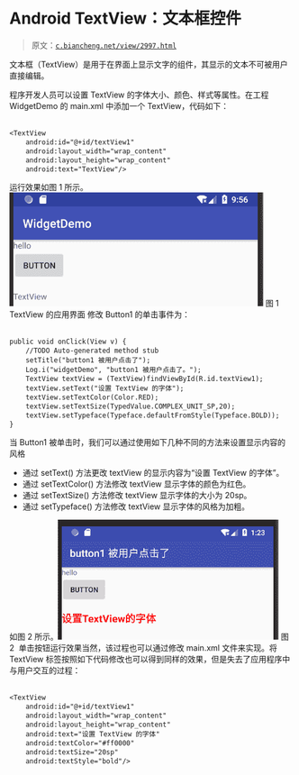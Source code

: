 # Android TextView：文本框控件

> 原文：[`c.biancheng.net/view/2997.html`](http://c.biancheng.net/view/2997.html)

文本框（TextView）是用于在界面上显示文字的组件，其显示的文本不可被用户直接编辑。

程序开发人员可以设置 TextView 的字体大小、颜色、样式等属性。在工程 WidgetDemo 的 main.xml 中添加一个 TextView，代码如下：

```

<TextView
    android:id="@+id/textView1"
    android:layout_width="wrap_content"
    android:layout_height="wrap_content"
    android:text="TextView"/>
```

运行效果如图 1 所示。
![TextView 的应用界面](img/a7d2a6e4f0360cc6619e8ca41405dd2d.png)
图 1  TextView 的应用界面
修改 Button1 的单击事件为：

```

public void onClick(View v) {
    //TODO Auto-generated method stub
    setTitle("button1 被用户点击了");
    Log.i("widgetDemo", "button1 被用户点击了。");
    TextView textView = (TextView)findViewById(R.id.textView1);
    textView.setText("设置 TextView 的字体");
    textView.setTextColor(Color.RED);
    textView.setTextSize(TypedValue.COMPLEX_UNIT_SP,20);
    textView.setTypeface(Typeface.defaultFromStyle(Typeface.BOLD));
}

```

当 Button1 被单击时，我们可以通过使用如下几种不同的方法来设置显示内容的风格

*   通过 setText() 方法更改 textView 的显示内容为“设置 TextView 的字体”。
*   通过 setTextColor() 方法修改 textView 显示字体的颜色为红色。
*   通过 setTextSize() 方法修改 textView 显示字体的大小为 20sp。
*   通过 setTypeface() 方法修改 textView 显示字体的风格为加粗。

如图 2 所示。![单击按钮运行效果](img/f475ef3a13e9674725f9e87a52501677.png)
图 2  单击按钮运行效果当然，该过程也可以通过修改 main.xml 文件来实现。将 TextView 标签按照如下代码修改也可以得到同样的效果，但是失去了应用程序中与用户交互的过程：

```

<TextView
    android:id="@+id/textView1"
    android:layout_width="wrap_content"
    android:layout_height="wrap_content"
    android:text="设置 TextView 的字体"
    android:textColor="#ff0000"
    android:textSize="20sp"
    android:textStyle="bold"/>

```